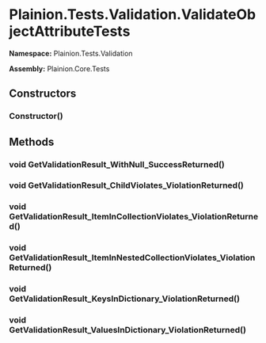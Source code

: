 
# Plainion.Tests.Validation.ValidateObjectAttributeTests

**Namespace:** Plainion.Tests.Validation

**Assembly:** Plainion.Core.Tests


## Constructors

### Constructor()


## Methods

### void GetValidationResult_WithNull_SuccessReturned()

### void GetValidationResult_ChildViolates_ViolationReturned()

### void GetValidationResult_ItemInCollectionViolates_ViolationReturned()

### void GetValidationResult_ItemInNestedCollectionViolates_ViolationReturned()

### void GetValidationResult_KeysInDictionary_ViolationReturned()

### void GetValidationResult_ValuesInDictionary_ViolationReturned()
